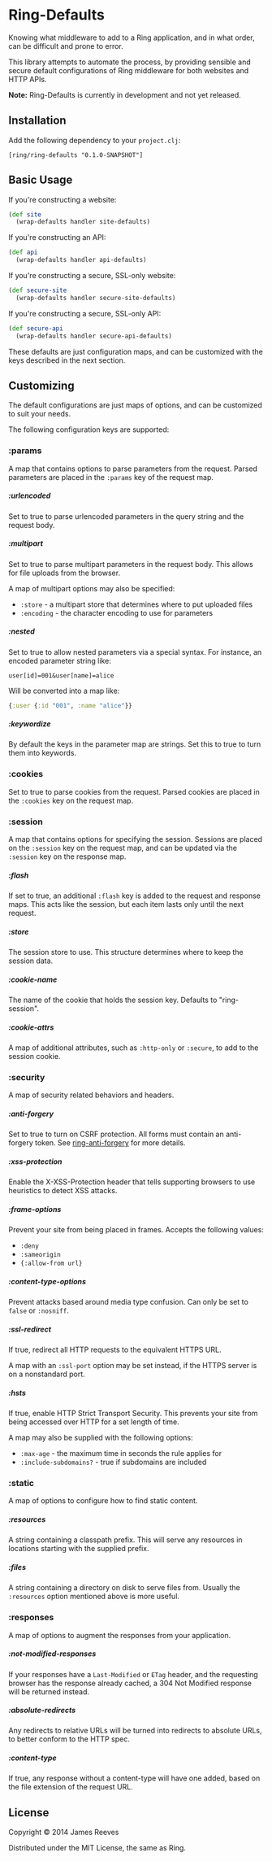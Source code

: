 # Ring-Defaults

Knowing what middleware to add to a Ring application, and in what
order, can be difficult and prone to error.

This library attempts to automate the process, by providing sensible
and secure default configurations of Ring middleware for both websites
and HTTP APIs.

**Note:** Ring-Defaults is currently in development and not yet released.

## Installation

Add the following dependency to your `project.clj`:

    [ring/ring-defaults "0.1.0-SNAPSHOT"]

## Basic Usage

If you're constructing a website:

```clojure
(def site
  (wrap-defaults handler site-defaults)
```

If you're constructing an API:

```clojure
(def api
  (wrap-defaults handler api-defaults)
```

If you're constructing a secure, SSL-only website:

```clojure
(def secure-site
  (wrap-defaults handler secure-site-defaults)
```

If you're constructing a secure, SSL-only API:

```clojure
(def secure-api
  (wrap-defaults handler secure-api-defaults)
```

These defaults are just configuration maps, and can be customized with
the keys described in the next section.

## Customizing

The default configurations are just maps of options, and can be
customized to suit your needs.

The following configuration keys are supported:

### :params

A map that contains options to parse parameters from the request.
Parsed parameters are placed in the `:params` key of the request map.

##### :urlencoded

Set to true to parse urlencoded parameters in the query string and the
request body.

##### :multipart

Set to true to parse multipart parameters in the request body. This
allows for file uploads from the browser.

A map of multipart options may also be specified:

- `:store`    - a multipart store that determines where to put uploaded files
- `:encoding` - the character encoding to use for parameters

##### :nested

Set to true to allow nested parameters via a special syntax. For
instance, an encoded parameter string like:

    user[id]=001&user[name]=alice

Will be converted into a map like:

```clojure
{:user {:id "001", :name "alice"}}
```

##### :keywordize

By default the keys in the parameter map are strings. Set this to true
to turn them into keywords.


### :cookies

Set to true to parse cookies from the request. Parsed cookies are
placed in the `:cookies` key on the request map.


### :session

A map that contains options for specifying the session. Sessions are
placed on the `:session` key on the request map, and can be updated
via the `:session` key on the response map.

##### :flash

If set to true, an additional `:flash` key is added to the request and
response maps. This acts like the session, but each item lasts only
until the next request.


##### :store

The session store to use. This structure determines where to keep the
session data.

##### :cookie-name

The name of the cookie that holds the session key. Defaults to "ring-session".

##### :cookie-attrs

A map of additional attributes, such as `:http-only` or `:secure`, to
add to the session cookie.


### :security

A map of security related behaviors and headers.

##### :anti-forgery

Set to true to turn on CSRF protection. All forms must contain an
anti-forgery token. See [ring-anti-forgery] for more details.

[ring-anti-forgery]: https://github.com/ring-clojure/ring-anti-forgery

##### :xss-protection

Enable the X-XSS-Protection header that tells supporting browsers to use
heuristics to detect XSS attacks.

##### :frame-options

Prevent your site from being placed in frames. Accepts the following
values:

- `:deny`
- `:sameorigin`
- `{:allow-from url}`

##### :content-type-options

Prevent attacks based around media type confusion. Can only be set to
`false` or `:nosniff`.

##### :ssl-redirect

If true, redirect all HTTP requests to the equivalent HTTPS URL.

A map with an `:ssl-port` option may be set instead, if the HTTPS
server is on a nonstandard port.

##### :hsts

If true, enable HTTP Strict Transport Security. This prevents your
site from being accessed over HTTP for a set length of time.

A map may also be supplied with the following options:

- `:max-age` - the maximum time in seconds the rule applies for
- `:include-subdomains?` - true if subdomains are included


### :static

A map of options to configure how to find static content.

##### :resources

A string containing a classpath prefix. This will serve any resources
in locations starting with the supplied prefix.


##### :files

A string containing a directory on disk to serve files from. Usually
the `:resources` option mentioned above is more useful.


### :responses

A map of options to augment the responses from your application.

##### :not-modified-responses

If your responses have a `Last-Modified` or `ETag` header, and the
requesting browser has the response already cached, a 304 Not Modified
response will be returned instead.

##### :absolute-redirects

Any redirects to relative URLs will be turned into redirects to
absolute URLs, to better conform to the HTTP spec.

##### :content-type

If true, any response without a content-type will have one added,
based on the file extension of the request URL.


## License

Copyright © 2014 James Reeves

Distributed under the MIT License, the same as Ring.
